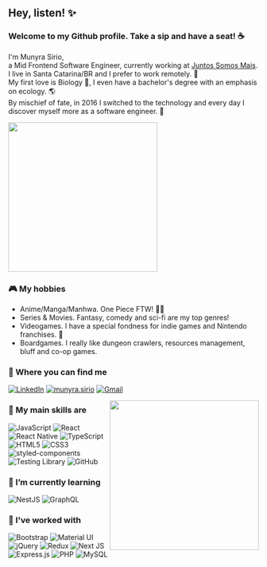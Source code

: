 ## Hey, listen! :sparkles:	

### Welcome to my Github profile. Take a sip and have a seat! ☕

I'm Munyra Sírio, </br>
a Mid Frontend Software Engineer, currently working at <a href='http://github.com/juntossomosmais' title='JuntosSomosMais'>Juntos Somos Mais</a>. </br>
I live in Santa Catarina/BR and I prefer to work remotely. 🔌</br>
My first love is Biology 🌄, I even have a bachelor's degree with an emphasis on ecology. 🌎</br>
By mischief of fate, in 2016 I switched to the technology and every day I discover myself more as a software engineer. 💜

<a target='_blank' href='https://spotify-github-profile.vercel.app/api/view?uid=22nkuwd7rvjiurlui54be453a&redirect=true' title='Open on Spotify'>
<img width='300em' src="https://spotify-github-profile.vercel.app/api/view?uid=22nkuwd7rvjiurlui54be453a&cover_image=true&theme=natemoo-re&background_color=373434&interchange=true&bar_color=89418b&bar_color_cover=false"/>
</a>

### 🎮 My hobbies
- Anime/Manga/Manhwa. One Piece FTW! 🏴‍☠️
- Series & Movies. Fantasy, comedy and sci-fi are my top genres!
- Videogames. I have a special fondness for indie games and Nintendo franchises. 💜
- Boardgames. I really like dungeon crawlers, resources management, bluff and co-op games.

### 🤙 Where you can find me
<a target='_blank' href='https://www.linkedin.com/in/munyrassirio/' title='LinkedIn'><img src='https://img.shields.io/badge/LinkedIn-0077B5?style=for-the-badge&logo=linkedin&logoColor=white' alt='LinkedIn'></a>
<a target='_blank' href='https://www.instagram.com/munyra.sirio/' title='Instagram'><img src='https://img.shields.io/badge/Instagram-E4405F.svg?style=for-the-badge&logo=Instagram&logoColor=white' alt='munyra.sirio'></a>
<a target='_blank' href="mailto:munyrasirio@gmail.com"><img src="https://img.shields.io/badge/Gmail-D14836?style=for-the-badge&logo=gmail&logoColor=white" alt="Gmail"></a>

<img align="right" width='300em' src="https://github-readme-stats.vercel.app/api/top-langs/?username=munyrasirio&layout=compact&langs_count=8&theme=synthwave" />

### 🚀 My main skills are
![JavaScript](https://img.shields.io/badge/-JavaScript-323330?style=for-the-badge&logo=javascript&logoColor=F7DF1E)
![React](https://img.shields.io/badge/-React-323330?style=for-the-badge&logo=react&logoColor=61DAFB)
![React Native](https://img.shields.io/badge/-React%20Native-323330?style=for-the-badge&logo=react&logoColor=61DAFB)
![TypeScript](https://img.shields.io/badge/-TypeScript-3178C6?style=for-the-badge&logo=typescript&logoColor=white)
![HTML5](https://img.shields.io/badge/-HTML5-E34F26?style=for-the-badge&logo=html5&logoColor=white)
![CSS3](https://img.shields.io/badge/-CSS3-1572B6?style=for-the-badge&logo=css3&logoColor=white)
![styled-components](https://img.shields.io/badge/-styled--components-DB7093?style=for-the-badge&logoColor=white")
![Testing Library](https://img.shields.io/badge/-Testing%20Library-E33332?style=for-the-badge&logo=testing-library&logoColor=white)
![GitHub](https://img.shields.io/badge/github-121011?style=for-the-badge&logo=github&logoColor=white)



### 🌱 I’m currently learning
![NestJS](https://img.shields.io/badge/NestJS-E0234E?style=for-the-badge&logo=nestjs&logoColor=white)
![GraphQL](https://img.shields.io/badge/-GraphQL-E10098?style=for-the-badge&logo=graphql)

### 🔎 I've worked with
![Bootstrap](https://img.shields.io/badge/bootstrap-%23563D7C.svg?style=for-the-badge&logo=bootstrap&logoColor=white)
![Material UI](https://img.shields.io/badge/materialui-%230081CB.svg?style=for-the-badge&logo=material-ui&logoColor=white)
![jQuery](https://img.shields.io/badge/jquery-%230769AD.svg?style=for-the-badge&logo=jquery&logoColor=white)
![Redux](https://img.shields.io/badge/redux-%23593d88.svg?style=for-the-badge&logo=redux&logoColor=white)
![Next JS](https://img.shields.io/badge/nextjs-%23000000.svg?style=for-the-badge&logo=next.js&logoColor=white)
![Express.js](https://img.shields.io/badge/Express.js-404d59?style=for-the-badge&logo=express&logoColor=61DAFB)
![PHP](https://img.shields.io/badge/PHP-777BB4?style=for-the-badge&logo=php&logoColor=white)
![MySQL](https://img.shields.io/badge/mysql-%2300f.svg?style=for-the-badge&logo=mysql&logoColor=white)

 
